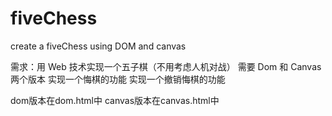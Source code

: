 # fiveChess
create a fiveChess using DOM and canvas

需求：用 Web 技术实现一个五子棋（不用考虑人机对战）
需要 Dom 和 Canvas 两个版本
实现一个悔棋的功能
实现一个撤销悔棋的功能

dom版本在dom.html中
canvas版本在canvas.html中

